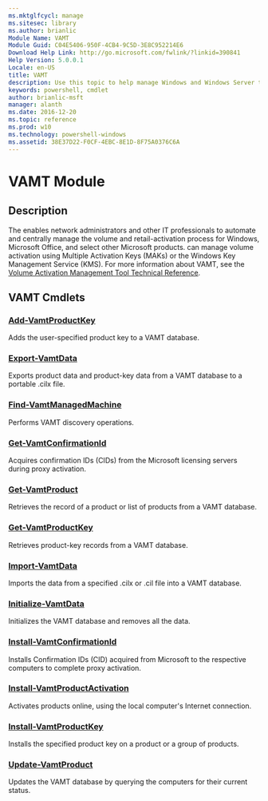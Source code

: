 ```yaml
---
ms.mktglfcycl: manage
ms.sitesec: library
ms.author: brianlic
Module Name: VAMT
Module Guid: C04E5406-950F-4CB4-9C5D-3E8C952214E6
Download Help Link: http://go.microsoft.com/fwlink/?linkid=390841
Help Version: 5.0.0.1
Locale: en-US
title: VAMT
description: Use this topic to help manage Windows and Windows Server technologies with Windows PowerShell.
keywords: powershell, cmdlet
author: brianlic-msft
manager: alanth
ms.date: 2016-12-20
ms.topic: reference
ms.prod: w10
ms.technology: powershell-windows
ms.assetid: 38E37D22-F0CF-4EBC-8E1D-8F75A0376C6A
---
```


# VAMT Module
## Description
The enables network administrators and other IT professionals to automate and centrally manage the volume and retail-activation process for Windows, Microsoft Office, and select other Microsoft products. can manage volume activation using Multiple Activation Keys (MAKs) or the Windows Key Management Service (KMS). For more information about VAMT, see the [Volume Activation Management Tool Technical Reference](http://go.microsoft.com/fwlink/?LinkId=214550).

## VAMT Cmdlets
### [Add-VamtProductKey](./Add-VamtProductKey.md)
Adds the user-specified product key to a VAMT database.

### [Export-VamtData](./Export-VamtData.md)
Exports product data and product-key data from a VAMT database to a portable .cilx file.

### [Find-VamtManagedMachine](./Find-VamtManagedMachine.md)
Performs VAMT discovery operations.

### [Get-VamtConfirmationId](./Get-VamtConfirmationId.md)
Acquires confirmation IDs (CIDs) from the Microsoft licensing servers during proxy activation.

### [Get-VamtProduct](./Get-VamtProduct.md)
Retrieves the record of a product or list of products from a VAMT database.

### [Get-VamtProductKey](./Get-VamtProductKey.md)
Retrieves product-key records from a VAMT database.

### [Import-VamtData](./Import-VamtData.md)
Imports the data from a specified .cilx or .cil file into a VAMT database.

### [Initialize-VamtData](./Initialize-VamtData.md)
Initializes the VAMT database and removes all the data.

### [Install-VamtConfirmationId](./Install-VamtConfirmationId.md)
Installs Confirmation IDs (CID) acquired from Microsoft to the respective computers to complete proxy activation.

### [Install-VamtProductActivation](./Install-VamtProductActivation.md)
Activates products online, using the local computer's Internet connection.

### [Install-VamtProductKey](./Install-VamtProductKey.md)
Installs the specified product key on a product or a group of products.

### [Update-VamtProduct](./Update-VamtProduct.md)
Updates the VAMT database by querying the computers for their current status.


